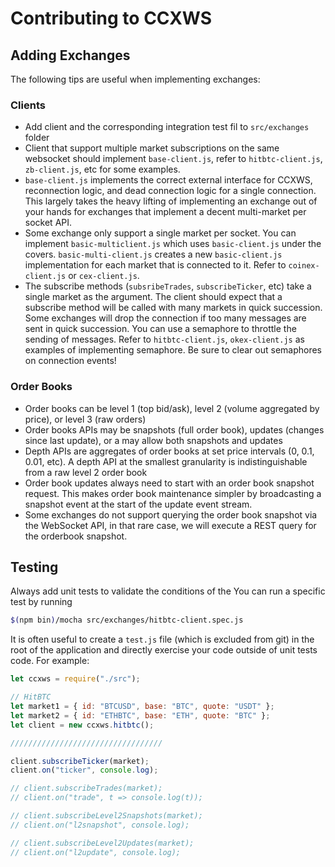 # Contributing to CCXWS

## Adding Exchanges

The following tips are useful when implementing exchanges:

### Clients
- Add client and the corresponding integration test fil to `src/exchanges` folder
- Client that support multiple market subscriptions on the same websocket should implement `base-client.js`, refer to `hitbtc-client.js`, `zb-client.js`, etc for some examples.
- `base-client.js` implements the correct external interface for CCXWS, reconnection logic, and dead connection logic for a single connection. This largely takes the heavy lifting of implementing an exchange out of your hands for exchanges that implement a decent multi-market per socket API.
- Some exchange only support a single market per socket. You can implement `basic-multiclient.js` which uses `basic-client.js` under the covers.  `basic-multi-client.js` creates a new `basic-client.js` implementation for each market that is connected to it. Refer to `coinex-client.js` or `cex-client.js`.
- The subscribe methods (`subsribeTrades`, `subscribeTicker`, etc) take a single market as the argument. The client should expect that a subscribe method will be called with many markets in quick succession. Some exchanges will drop the connection if too many messages are sent in quick succession.  You can use a semaphore to throttle the sending of messages. Refer to `hitbtc-client.js`, `okex-client.js` as examples of implementing semaphore.  Be sure to clear out semaphores on connection events!

### Order Books
- Order books can be level 1 (top bid/ask), level 2 (volume aggregated by price), or level 3 (raw orders)
- Order books APIs may be snapshots (full order book), updates (changes since last update), or a may allow both snapshots and updates
- Depth APIs are aggregates of order books at set price intervals (0, 0.1, 0.01, etc). A depth API at the smallest granularity is indistinguishable from a raw level 2 order book
- Order book updates always need to start with an order book snapshot request. This makes order book maintenance simpler by broadcasting a snapshot event at the start of the update event stream.
- Some exchanges do not support querying the order book snapshot via the WebSocket API, in that rare case, we will execute a REST query for the orderbook snapshot.

## Testing

Always add unit tests to validate the conditions of the You can run a specific test by running 

```bash
$(npm bin)/mocha src/exchanges/hitbtc-client.spec.js
```

It is often useful to create a `test.js` file (which is excluded from git) in the root of the application and directly exercise your code outside of unit tests
code. For example:

```javascript
let ccxws = require("./src");

// HitBTC
let market1 = { id: "BTCUSD", base: "BTC", quote: "USDT" };
let market2 = { id: "ETHBTC", base: "ETH", quote: "BTC" };
let client = new ccxws.hitbtc();

//////////////////////////////////

client.subscribeTicker(market);
client.on("ticker", console.log);

// client.subscribeTrades(market);
// client.on("trade", t => console.log(t));

// client.subscribeLevel2Snapshots(market);
// client.on("l2snapshot", console.log);

// client.subscribeLevel2Updates(market);
// client.on("l2update", console.log);

```
